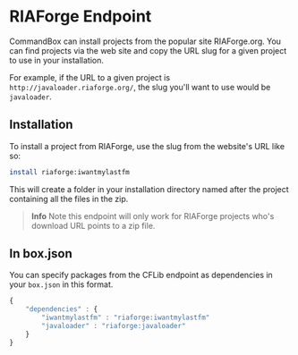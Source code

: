 # RIAForge Endpoint

CommandBox can install projects from the popular site RIAForge.org. You can find projects via the web site and copy the URL slug for a given project to use in your installation.  

For example, if the URL to a given project is `http://javaloader.riaforge.org/`, the slug you'll want to use would be `javaloader`.


## Installation

To install a project from RIAForge, use the slug from the website's URL like so:

```bash
install riaforge:iwantmylastfm
```

This will  create a folder in your installation directory named after the project containing all the files in the zip.  

> **Info** Note this endpoint will only work for RIAForge projects who's download URL points to a zip file.

## In box.json

You can specify packages from the CFLib endpoint as dependencies in your `box.json` in this format.  

```javascript
{
    "dependencies" : {
        "iwantmylastfm" : "riaforge:iwantmylastfm"
        "javaloader" : "riaforge:javaloader"
    }
}

```
